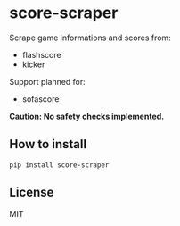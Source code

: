 # score-scraper
Scrape game informations and scores from:
* flashscore
* kicker

Support planned for:
* sofascore

**Caution: No safety checks implemented.**

## How to install
```
pip install score-scraper
```

## License
MIT



